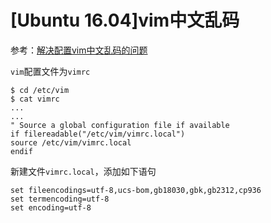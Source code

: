 
# [Ubuntu 16.04]vim中文乱码

参考：[解决配置vim中文乱码的问题](https://blog.csdn.net/weixin_36250487/article/details/79888103)

`vim`配置文件为`vimrc`

    $ cd /etc/vim
    $ cat vimrc
    ...
    ...
    " Source a global configuration file if available
    if filereadable("/etc/vim/vimrc.local")
    source /etc/vim/vimrc.local
    endif

新建文件`vimrc.local`，添加如下语句

    set fileencodings=utf-8,ucs-bom,gb18030,gbk,gb2312,cp936
    set termencoding=utf-8
    set encoding=utf-8